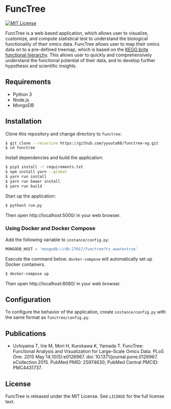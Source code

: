 # FuncTree
[![MIT License](https://img.shields.io/badge/License-MIT-blue.svg)](LICENSE)

FuncTree is a web based application, which allows user to visualize, customize, and compute statistical test to understand the biological functionality of their omics data. FuncTree allows user to map their omics data on to a pre-defined treemap, which is based on the [KEGG brite functional hierarchy](http://www.genome.jp/kegg-bin/get_htext?br08902.keg). This allows user to quickly and comprehensively understand the functional potential of their data, and to develop further hypothesis and scientific insights.

## Requirements
- Python 3
- Node.js
- MongoDB

## Installation
Clone this repository and change directory to `functree`:
```bash
$ git clone --recursive https://github.com/yyuuta88/functree-ng.git
$ cd functree
```
Install dependencies and build the application:
```bash
$ pip3 install -r requirements.txt
$ npm install yarn --global
$ yarn run install
$ yarn run bower install
$ yarn run build
```
Start up the application:
```bash
$ python3 run.py
```
Then open http://localhost:5000/ in your web browser.

### Using Docker and Docker Compose
Add the following variable to `instance/config.py`:
```python
MONGODB_HOST = 'mongodb://db:27017/functree?tz_aware=true'
```
Execute the command below. `docker-compose` will automatically set up Docker containers.
```bash
$ docker-compose up
```
Then open http://localhost:8080/ in your web browser.

## Configuration
To configure the behavior of the application, create `instance/config.py` with the same format as `functree/config.py`.

## Publications
- Uchiyama T, Irie M, Mori H, Kurokawa K, Yamada T. FuncTree: Functional Analysis and Visualization for Large-Scale Omics Data. PLoS One. 2015 May 14;10(5):e0126967. doi: 10.1371/journal.pone.0126967. eCollection 2015. PubMed PMID: 25974630; PubMed Central PMCID: PMC4431737.

## License
FuncTree is released under the MIT License. See `LICENSE` for the full license text.
